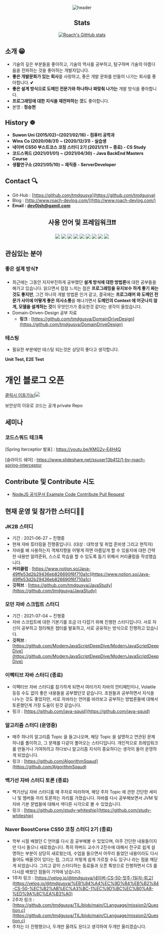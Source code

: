 <div align='center'>
  
  
![header](https://capsule-render.vercel.app/api?type=wave&color=auto&height=300&section=header&text=Roach-Git&fontSize=90)

## Stats

[![Roach's GitHub stats](https://github-readme-stats.vercel.app/api?username=tmdgusya&show_icons=true&theme=radical)
](https://github.com/anuraghazra/github-readme-stats)
  
  
</div>
  
## 소개 😁

- 기술의 깊은 부분들을 좋아하고, 기술의 역사를 공부하고, 탐구하며 기술의 아름다움을 전파하는 것을 좋아하는 개발자입니다.
- **좋은 개발문화가 있는 회사**를 사랑하고, 좋은 개발 문화를 만들어 나가는 회사를 좋아합니다. 💕
- **좋은 설계 방식으로 도메인 전문가와 하나하나 짜맞춰 나가는** 개발 방식을 좋아합니다.
- **프로그래밍에 대한 지식을 재전파하는 것**도 좋아합니다.
- 본명 : **정승현**

## History ☸️

- **Suwon Uni (2015/02)~(2021/02/16) - 컴퓨터 공학과**
- **Wins Co (2020/08/31) ~ (2020/12/31) - 실습생**
- **네이버 CS50 부스트코스 코칭 스터디 2기 (2021/1/11 ~ 종료) - CS Study**
- **코드스쿼드 (2021/01/01) ~ (2021/04/30) - Java BackEnd Masters Course**
- **생활연구소 (2021/05/10) ~ 재직중 - ServerDeveloper**
  
## Contact 🔍

- Git-Hub : [https://github.com/tmdgusya](https://github.com/tmdgusya)
- Blog : [http://www.roach-devlog.com/](http://www.roach-devlog.com/)
- **Email :** **dev0jsh@gamil.com**

<div align='center'>

## 사용 언어 및 프레임워크❗️❗️
  
  <img src="https://img.shields.io/badge/Spring-6DB33F?style=flat-square&logo=Spring&logoColor=green"/>
  <img src="https://img.shields.io/badge/Ruby on Rails-CC0000?style=flat-square&logo=RubyOnRails&logoColor=red"/>
  <img src="https://img.shields.io/badge/JavaScript-F7DF1E?style=flat-square&logo=JavaScript&logoColor=white"/>
  <img src="https://img.shields.io/badge/TypeScript-3178C6?style=flat-square&logo=TypeScript&logoColor=blue"/>
  <img src="https://img.shields.io/badge/React-61DAFB?style=flat-square&logo=React&logoColor=yellow"/>
  <img src="https://img.shields.io/badge/MySQL-4479A1?style=flat-square&logo=MySQL&logoColor=red"/> 
  <img src="https://img.shields.io/badge/JPA-6DB33F?style=flat-square&logo=Spring&logoColor=green"/>
  <img src="https://img.shields.io/badge/SpringDataJDBC-6DB33F?style=flat-square&logo=Spring&logoColor=green"/>
  <img src="https://img.shields.io/badge/Docker-2496ED?style=flat-square&logo=Docker&logoColor=white"/>
  
</div>

## 관심있는 분야

### 좋은 설계 방식❓

- 최근에는 그동안 지지부진하게 공부했던 **설계 방식에 대한 방법론**에 대한 공부들을 해가고 있습니다. 읽으면서 점점 느끼는 점은 **프로그래밍을 유지보수 하게 좋기 짜는 것도 좋지만**, 그건 하나의 개발 방법론 인거 같고, 결국에는 **프로그래머 와 도메인 전문가 사이에 어떻게 좋은 의사소통**을 해나가면서 **도메인의 Context 에 어긋나지 않게, 모델을 설계하는 것**이 무엇인가가 중요한것 같다는 생각이 들었습니다.
- Domain-Driven-Design 공부 자료
    - **링크** : [https://github.com/tmdgusya/DomainDriveDesign](https://github.com/tmdgusya/DomainDriveDesign)

### 테스팅

- 필요한 부분에만 테스팅 되는것은 상당히 좋다고 생각합니다.
 
 **Unit Test, E2E Test**
  
# 개인 블로그 오픈
  
<a href="http://ec2-3-37-14-254.ap-northeast-2.compute.amazonaws.com/">클릭시 이동가능!<img src="https://img.shields.io/badge/-Rlog-yellow"/></a>
  
  보안상의 이유로 코드는 공개 private Repo
  
## 세미나

### 코드스쿼드 테크톡
[Spring Iterceptior 발표] : https://youtu.be/KMG2v-E4H4Q
  
[슬라이드 쉐어] : https://www.slideshare.net/ssuser13b412/1-by-roach-spring-interceptor

## Contribute 및 Contribute 시도

- [NodeJS 공식문서 Example Code Contribute Pull Request](https://github.com/nodejs/nodejs.org/pull/3999)


## 현재 운영 및 참가한 스터디👨‍🎓

### JK2B 스터디

- 기간 : 2021-06-27 ~ 진행중
- 현재 자바 튜터링을 진행중입니다. (대상 : 대학생 및 취업 준비생 그리고 현직자)
- 자바를 왜 사용하는지 객체지향을 어떻게 하면 아름답게 할 수 있을지에 대한 간략한 내용만 알려준뒤, 스스로 학습을 할 수 있도록 돕기 위해서 커리큘럼을 작성했습니다.
- **커리큘럼** : [https://www.notion.so/Java-49ffe53d2b29436eb826690f6f710a1c](https://www.notion.so/Java-49ffe53d2b29436eb826690f6f710a1c)
- **깃허브** : [https://github.com/tmdgusya/JavaStudy](https://github.com/tmdgusya/JavaStudy)

### 모던 자바 스크립트 스터디

- 기간 : 2021-07-04 ~ 진행중
- 자바 스크립트에 대한 기본기를 조금 더 다잡기 위해 진행한 스터디입니다. 서로 자신이 공부하고 정리해온 챕터를 발표하고, 서로 공유하는 방식으로 진행하고 있습니다.
- **깃허브** : [https://github.com/ModernJavaScriptDeepDive/ModernJavaScriptDeepDive](https://github.com/ModernJavaScriptDeepDive/ModernJavaScriptDeepDive)

### 이펙티브 자바 스터디 (종료)

- 이펙티브 자바 스터디를 참가하게 되면서 여러가지 자바의 안티패턴이나, Volatile 등등 수도 없이 좋은 내용들을 공부했던것 같습니다. 조원들과 공부하면서 지식을 나누는 것도 좋았지만, 서로 자바라는 언어를 바라보고 공부하는 방법론들에 대해서 토론했던게 가장 도움이 된것 같습니다.
- 링크 : [https://github.com/java-squid](https://github.com/java-squid)

### 알고리즘 스터디 (운영중)

- 매주 하나의 알고리즘 Topic 을 들고나오며, 해당 Topic 을 설명하고 연관된 문제 하나를 풀이하고, 그 문제를 다같이 풀어오는 스터디입니다. 개인적으로 프레임워크를 만들거나 기여하려고 하다보니 알고리즘 지식이 중요하다는 생각이 들어 운영하게 되었습니다.
- 링크 : [https://github.com/AlgorithmSqaud](https://github.com/AlgorithmSqaud)

### 백기선 자바 스터디 토론 (종료)

- 백기선님 자바 스터디를 매 주차로 따라하며, 해당 주차 Topic 에 관한 간단한 세미나 및 멤버들 끼리 토론하는 자리를 가졌습니다. 자바를 다시 공부해보면서 JVM 및 자바 기본 문법들에 대해서 색다른 시각으로 볼 수 있었습니다.
- 링크 : [https://github.com/study-whiteship](https://github.com/study-whiteship)

### Naver BoostCorse CS50 코칭 스터디 2기 (종료)

- 학부 시절 배웠던 C 언어를 다시 끔 공부해볼 수 있었으며, 아주 간단한 내용들이지만 다시 들으니 새로웠습니다. 특히 하버드 교수가 2진수에 대해서 전구로 쉽게 설명하는 부분이 상당히 새로웠는데, 수업을 들으면서 아무리 들었던 내용이라도 다시 들어도 배울것이 있다는 점, 그리고 저렇게 쉽게 가르칠 수도 있구나 라는 점을 깨닫게 되었습니다. 그리고 같이 스터디하는 동료들과 오픈 톡방으로 진행하면서 CS 를 다시끔 배웠던 점들이 기억에 남습니다.
- 1주차 링크 : [https://velog.io/@tmdgusya/네이버-CS-50-첫주-1일차-회고](https://velog.io/@tmdgusya/%EB%84%A4%EC%9D%B4%EB%B2%84-CS-50-%EC%B2%AB%EC%A3%BC-1%EC%9D%BC%EC%B0%A8-%ED%9A%8C%EA%B3%A0)
- 2주차 링크 : [https://github.com/tmdgusya/TIL/blob/main/CLanguage/mission2/Question.c](https://github.com/tmdgusya/TIL/blob/main/CLanguage/mission2/Question.c)
- 주차는 더 진행했으나, 두개만 올려도 된다고 생각하여 두개만 올리겠습니다.

<!--
**tmdgusya/tmdgusya** is a ✨ _special_ ✨ repository because its `README.md` (this file) appears on your GitHub profile.
